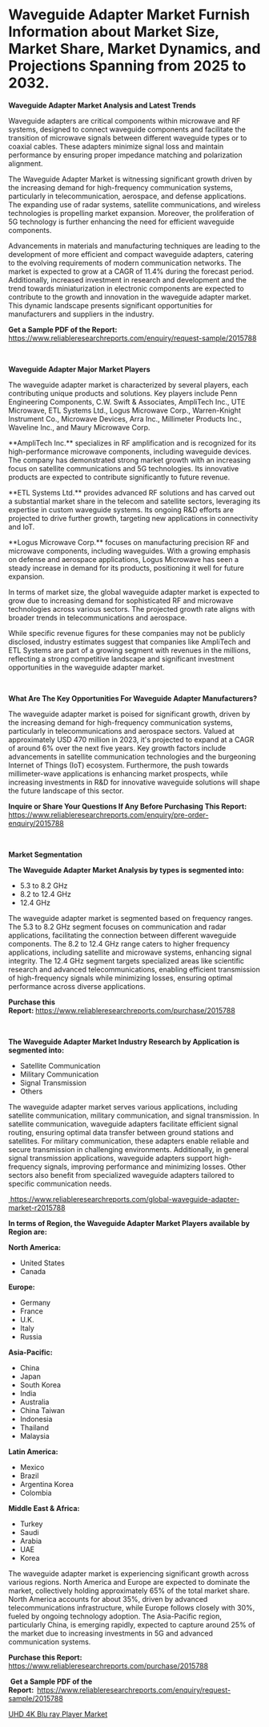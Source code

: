 <p><h1>Waveguide Adapter Market Furnish Information about Market Size, Market Share, Market Dynamics, and Projections Spanning from 2025 to 2032.</h1></p><p><strong>Waveguide Adapter Market Analysis and Latest Trends</strong></p>
<p><p>Waveguide adapters are critical components within microwave and RF systems, designed to connect waveguide components and facilitate the transition of microwave signals between different waveguide types or to coaxial cables. These adapters minimize signal loss and maintain performance by ensuring proper impedance matching and polarization alignment.</p><p>The Waveguide Adapter Market is witnessing significant growth driven by the increasing demand for high-frequency communication systems, particularly in telecommunication, aerospace, and defense applications. The expanding use of radar systems, satellite communications, and wireless technologies is propelling market expansion. Moreover, the proliferation of 5G technology is further enhancing the need for efficient waveguide components.</p><p>Advancements in materials and manufacturing techniques are leading to the development of more efficient and compact waveguide adapters, catering to the evolving requirements of modern communication networks. The market is expected to grow at a CAGR of 11.4% during the forecast period. Additionally, increased investment in research and development and the trend towards miniaturization in electronic components are expected to contribute to the growth and innovation in the waveguide adapter market. This dynamic landscape presents significant opportunities for manufacturers and suppliers in the industry.</p></p>
<p><strong>Get a Sample PDF of the Report:&nbsp;</strong> <a href="https://www.reliableresearchreports.com/enquiry/request-sample/2015788?utm_campaign=2287&utm_medium=2&utm_source=Github&utm_content=ia&utm_term=06042025&utm_id=waveguide-adapter">https://www.reliableresearchreports.com/enquiry/request-sample/2015788</a></p>
<p>&nbsp;</p>
<p><strong>Waveguide Adapter Major Market Players</strong></p>
<p><p>The waveguide adapter market is characterized by several players, each contributing unique products and solutions. Key players include Penn Engineering Components, C.W. Swift & Associates, AmpliTech Inc., UTE Microwave, ETL Systems Ltd., Logus Microwave Corp., Warren-Knight Instrument Co., Microwave Devices, Arra Inc., Millimeter Products Inc., Waveline Inc., and Maury Microwave Corp.</p><p>**AmpliTech Inc.** specializes in RF amplification and is recognized for its high-performance microwave components, including waveguide devices. The company has demonstrated strong market growth with an increasing focus on satellite communications and 5G technologies. Its innovative products are expected to contribute significantly to future revenue.</p><p>**ETL Systems Ltd.** provides advanced RF solutions and has carved out a substantial market share in the telecom and satellite sectors, leveraging its expertise in custom waveguide systems. Its ongoing R&D efforts are projected to drive further growth, targeting new applications in connectivity and IoT.</p><p>**Logus Microwave Corp.** focuses on manufacturing precision RF and microwave components, including waveguides. With a growing emphasis on defense and aerospace applications, Logus Microwave has seen a steady increase in demand for its products, positioning it well for future expansion.</p><p>In terms of market size, the global waveguide adapter market is expected to grow due to increasing demand for sophisticated RF and microwave technologies across various sectors. The projected growth rate aligns with broader trends in telecommunications and aerospace.</p><p>While specific revenue figures for these companies may not be publicly disclosed, industry estimates suggest that companies like AmpliTech and ETL Systems are part of a growing segment with revenues in the millions, reflecting a strong competitive landscape and significant investment opportunities in the waveguide adapter market.</p></p>
<p>&nbsp;</p>
<p><strong>What Are The Key Opportunities For Waveguide Adapter Manufacturers?</strong></p>
<p><p>The waveguide adapter market is poised for significant growth, driven by the increasing demand for high-frequency communication systems, particularly in telecommunications and aerospace sectors. Valued at approximately USD 470 million in 2023, it's projected to expand at a CAGR of around 6% over the next five years. Key growth factors include advancements in satellite communication technologies and the burgeoning Internet of Things (IoT) ecosystem. Furthermore, the push towards millimeter-wave applications is enhancing market prospects, while increasing investments in R&D for innovative waveguide solutions will shape the future landscape of this sector.</p></p>
<p><strong>Inquire or Share Your Questions If Any Before Purchasing This Report:</strong> <a href="https://www.reliableresearchreports.com/enquiry/pre-order-enquiry/2015788?utm_campaign=2287&utm_medium=2&utm_source=Github&utm_content=ia&utm_term=06042025&utm_id=waveguide-adapter">https://www.reliableresearchreports.com/enquiry/pre-order-enquiry/2015788</a></p>
<p>&nbsp;</p>
<p><strong>Market Segmentation</strong></p>
<p><strong>The Waveguide Adapter Market Analysis by types is segmented into:</strong></p>
<p><ul><li>5.3 to 8.2 GHz</li><li>8.2 to 12.4 GHz</li><li>12.4 GHz</li></ul></p>
<p><p>The waveguide adapter market is segmented based on frequency ranges. The 5.3 to 8.2 GHz segment focuses on communication and radar applications, facilitating the connection between different waveguide components. The 8.2 to 12.4 GHz range caters to higher frequency applications, including satellite and microwave systems, enhancing signal integrity. The 12.4 GHz segment targets specialized areas like scientific research and advanced telecommunications, enabling efficient transmission of high-frequency signals while minimizing losses, ensuring optimal performance across diverse applications.</p></p>
<p><strong>Purchase this Report:&nbsp;</strong><a href="https://www.reliableresearchreports.com/purchase/2015788?utm_campaign=2287&utm_medium=2&utm_source=Github&utm_content=ia&utm_term=06042025&utm_id=waveguide-adapter">https://www.reliableresearchreports.com/purchase/2015788</a></p>
<p>&nbsp;</p>
<p><strong>The Waveguide Adapter Market Industry Research by Application is segmented into:</strong></p>
<p><ul><li>Satellite Communication</li><li>Military Communication</li><li>Signal Transmission</li><li>Others</li></ul></p>
<p><p>The waveguide adapter market serves various applications, including satellite communication, military communication, and signal transmission. In satellite communication, waveguide adapters facilitate efficient signal routing, ensuring optimal data transfer between ground stations and satellites. For military communication, these adapters enable reliable and secure transmission in challenging environments. Additionally, in general signal transmission applications, waveguide adapters support high-frequency signals, improving performance and minimizing losses. Other sectors also benefit from specialized waveguide adapters tailored to specific communication needs.</p></p>
<p><a href="https://www.reliableresearchreports.com/global-waveguide-adapter-market-r2015788?utm_campaign=2287&utm_medium=2&utm_source=Github&utm_content=ia&utm_term=06042025&utm_id=waveguide-adapter">&nbsp;https://www.reliableresearchreports.com/global-waveguide-adapter-market-r2015788</a></p>
<p><strong>In terms of Region, the Waveguide Adapter Market Players available by Region are:</strong></p>
<p>
    <p> <strong> North America: </strong>
        <ul>
            <li>United States</li>
            <li>Canada</li>
        </ul>
        </p> 
    <p> <strong> Europe: </strong>
        <ul>
            <li>Germany</li>
            <li>France</li>
            <li>U.K.</li>
            <li>Italy</li>
            <li>Russia</li>
        </ul>
        </p> 
    <p> <strong> Asia-Pacific: </strong>
        <ul>
            <li>China</li>
            <li>Japan</li>
            <li>South Korea</li>
            <li>India</li>
            <li>Australia</li>
            <li>China Taiwan</li>
            <li>Indonesia</li>
            <li>Thailand</li>
            <li>Malaysia</li>
        </ul>
        </p> 
    <p> <strong> Latin America: </strong>
        <ul>
            <li>Mexico</li>
            <li>Brazil</li>
            <li>Argentina Korea</li>
            <li>Colombia</li>
        </ul>
        </p> 
    <p> <strong> Middle East & Africa: </strong>
        <ul>
            <li>Turkey</li>
            <li>Saudi</li>
            <li>Arabia</li>
            <li>UAE</li>
            <li>Korea</li>
        </ul>
    </p>
    </p>
<p><p>The waveguide adapter market is experiencing significant growth across various regions. North America and Europe are expected to dominate the market, collectively holding approximately 65% of the total market share. North America accounts for about 35%, driven by advanced telecommunications infrastructure, while Europe follows closely with 30%, fueled by ongoing technology adoption. The Asia-Pacific region, particularly China, is emerging rapidly, expected to capture around 25% of the market due to increasing investments in 5G and advanced communication systems.</p></p>
<p><strong>Purchase this Report: </strong><a href="https://www.reliableresearchreports.com/purchase/2015788?utm_campaign=2287&utm_medium=2&utm_source=Github&utm_content=ia&utm_term=06042025&utm_id=waveguide-adapter">https://www.reliableresearchreports.com/purchase/2015788</a></p>
<p>&nbsp;<strong>Get a Sample PDF of the Report:&nbsp;&nbsp;</strong><a href="https://www.reliableresearchreports.com/enquiry/request-sample/2015788?utm_campaign=2287&utm_medium=2&utm_source=Github&utm_content=ia&utm_term=06042025&utm_id=waveguide-adapter">https://www.reliableresearchreports.com/enquiry/request-sample/2015788</a></p>
<p><strong></strong></p>
<p><p><a href="https://github.com/edacruz6/Market-Research-Report-List-1/blob/main/uhd-4k-blu-ray-player-market.md?utm_campaign=2287&utm_medium=2&utm_source=Github&utm_content=ia&utm_term=06042025&utm_id=waveguide-adapter">UHD 4K Blu ray Player Market</a></p></p>